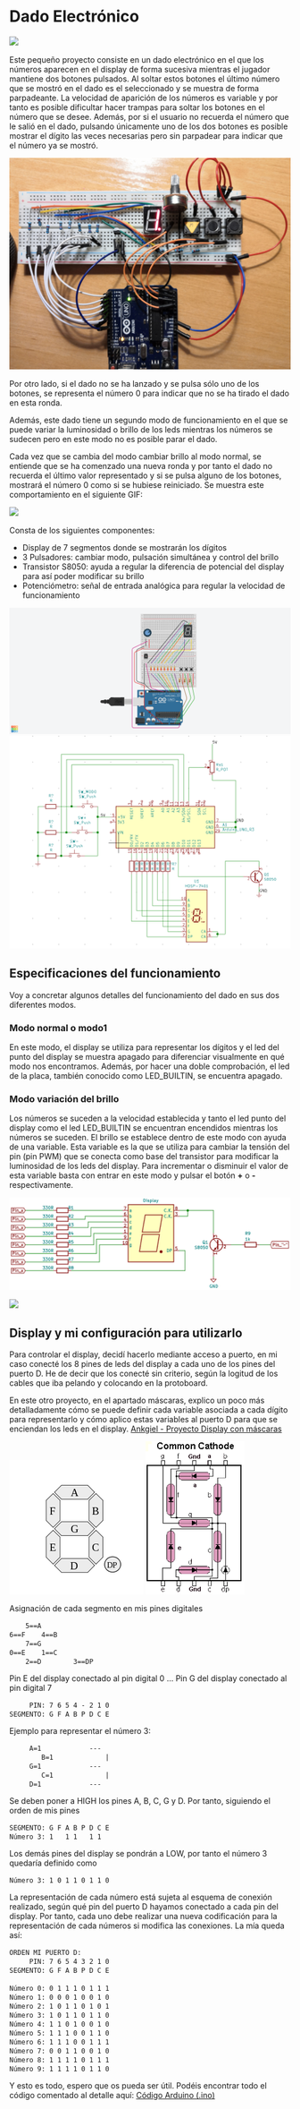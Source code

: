 # Dado Electrónico

![](demo_dado.gif)

Este pequeño proyecto consiste en un dado electrónico en el que los números aparecen en el display de forma sucesiva mientras el jugador mantiene dos botones pulsados. Al soltar estos botones el último número que se mostró en el dado es el seleccionado y se muestra de forma parpadeante. La velocidad de aparición de los números es variable y por tanto es posible dificultar hacer trampas para soltar los botones en el número que se desee. Además, por si el usuario no recuerda el número que le salió en el dado, pulsando únicamente uno de los dos botones es posible mostrar el dígito las veces necesarias pero sin parpadear para indicar que el número ya se mostró. 

![](IMG_20191029_224508.jpg)

Por otro lado, si el dado no se ha lanzado y se pulsa sólo uno de los botones, se representa el número 0 para indicar que no se ha tirado el dado en esta ronda.

Además, este dado tiene un segundo modo de funcionamiento en el que se puede variar la luminosidad o brillo de los leds mientras los números se sudecen pero en este modo no es posible parar el dado. 

Cada vez que se cambia del modo cambiar brillo al modo normal, se entiende que se ha comenzado una nueva ronda y por tanto el dado no recuerda el último valor representado y si se pulsa alguno de los botones, mostrará el número 0 como si se hubiese reiniciado. Se muestra este comportamiento en el siguiente GIF:

![](demo_cero.gif)  
  


Consta de los siguientes componentes: 
* Display de 7 segmentos donde se mostrarán los dígitos
* 3 Pulsadores: cambiar modo, pulsación simultánea y control del brillo
* Transistor S8050: ayuda a regular la diferencia de potencial del display para así poder modificar su brillo
* Potenciómetro: señal de entrada analógica para regular la velocidad de funcionamiento


![Ensamblaje del circuito](circuito_dado.png)
![Esquemático del circuito](dado_schematic.png)


## Especificaciones del funcionamiento
Voy a concretar algunos detalles del funcionamiento del dado en sus dos diferentes modos. 

### Modo normal o modo1
En este modo, el display se utiliza para representar los dígitos y el led del punto del display se muestra apagado para diferenciar visualmente en qué modo nos encontramos. Además, por hacer una doble comprobación, el led de la placa, también conocido como LED_BUILTIN, se encuentra apagado. 

### Modo variación del brillo
Los números se suceden a la velocidad establecida y tanto el led punto del display como el led LED_BUILTIN se encuentran encendidos mientras los números se suceden. El brillo se establece dentro de este modo con ayuda de una variable. Esta variable es la que se utiliza para cambiar la tensión del pin (pin PWM) que se conecta como base del transistor para modificar la luminosidad de los leds del display. Para incrementar o disminuir el valor de esta variable basta con entrar en este modo y pulsar el botón **+** o **-** respectivamente. 

![Esquema transistor](esquema.png)

![](demo_brillo.gif)


## Display y mi configuración para utilizarlo
Para controlar el display, decidí hacerlo mediante acceso a puerto, en mi caso conecté los 8 pines de leds del display a cada uno de los pines del puerto D. He de decir que los conecté sin criterio, según la logitud de los cables que iba pelando y colocando en la protoboard. 

En este otro proyecto, en el apartado máscaras, explico un poco más detalladamente cómo se puede definir cada variable asociada a cada dígito para representarlo y cómo aplico estas variables al puerto D para que se enciendan los leds en el display.
[Ankgiel - Proyecto Display con máscaras](https://github.com/ankgiel/Display_mascaras)


![Etiquetado display](etiquetado_display_7_segmentos.png)    ![Pines del display](pines_display.PNG)
 
Asignación de cada segmento en mis pines digitales 


        5==A
    6==F    4==B
        7==G
    0==E    1==C
        2==D        3==DP

Pin E del display conectado al pin digital 0
...
Pin G del display conectado al pin digital 7
    
         PIN: 7 6 5 4 - 2 1 0 
    SEGMENTO: G F A B P D C E 

Ejemplo para representar el número 3:

         A=1            ---
            B=1             |
         G=1            ---
            C=1             |
         D=1            ---
         
Se deben poner a HIGH los pines A, B, C, G y D. Por tanto, siguiendo el orden de mis pines
    
    SEGMENTO: G F A B P D C E
    Número 3: 1   1 1   1 1

Los demás pines del display se pondrán a LOW, por tanto el número 3 quedaría definido como

    Número 3: 1 0 1 1 0 1 1 0
    
La representación de cada número está sujeta al esquema de conexión realizado, según qué pin del puerto D hayamos conectado a cada pin del display. Por tanto, cada uno debe realizar una nueva codificación para la representación de cada números si modifica las conexiones. La mía queda así:

    ORDEN MI PUERTO D:
         PIN: 7 6 5 4 3 2 1 0
    SEGMENTO: G F A B P D C E

    Número 0: 0 1 1 1 0 1 1 1
    Número 1: 0 0 0 1 0 0 1 0
    Número 2: 1 0 1 1 0 1 0 1
    Número 3: 1 0 1 1 0 1 1 0
    Número 4: 1 1 0 1 0 0 1 0
    Número 5: 1 1 1 0 0 1 1 0
    Número 6: 1 1 1 0 0 1 1 1
    Número 7: 0 0 1 1 0 0 1 0
    Número 8: 1 1 1 1 0 1 1 1
    Número 9: 1 1 1 1 0 1 1 0


Y esto es todo, espero que os pueda ser útil. Podéis encontrar todo el código comentado al detalle aquí:
[Código Arduino (.ino)](dado_electronico_v3.ino)
